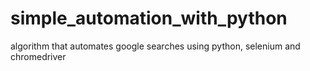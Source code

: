 # simple_automation_with_python
 algorithm that automates google searches using python, selenium and chromedriver
